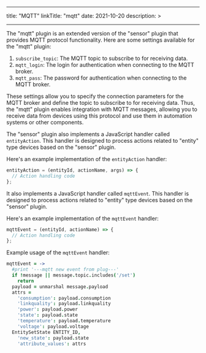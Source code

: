
---
title: "MQTT"
linkTitle: "mqtt"
date: 2021-10-20
description: >
  
---

The "mqtt" plugin is an extended version of the "sensor" plugin that provides MQTT protocol functionality. Here are some settings available for the "mqtt" plugin:

1. `subscribe_topic`: The MQTT topic to subscribe to for receiving data.
2. `mqtt_login`: The login for authentication when connecting to the MQTT broker.
3. `mqtt_pass`: The password for authentication when connecting to the MQTT broker.

These settings allow you to specify the connection parameters for the MQTT broker and define the topic to subscribe to for receiving data. Thus, the "mqtt" plugin enables integration with MQTT messages, allowing you to receive data from devices using this protocol and use them in automation systems or other components.

The "sensor" plugin also implements a JavaScript handler called `entityAction`. This handler is designed to process actions related to "entity" type devices based on the "sensor" plugin.

Here's an example implementation of the `entityAction` handler:

```javascript
entityAction = (entityId, actionName, args) => {
  // Action handling code
};
```

It also implements a JavaScript handler called `mqttEvent`. This handler is designed to process actions related to "entity" type devices based on the "sensor" plugin.

Here's an example implementation of the `mqttEvent` handler:

```javascript
mqttEvent = (entityId, actionName) => {
  // Action handling code
};
```

Example usage of the `mqttEvent` handler:
```coffeescript
mqttEvent = ->
  #print '---mqtt new event from plug---'
  if !message || message.topic.includes('/set')
    return
  payload = unmarshal message.payload
  attrs =
    'consumption': payload.consumption
    'linkquality': payload.linkquality
    'power': payload.power
    'state': payload.state
    'temperature': payload.temperature
    'voltage': payload.voltage
  EntitySetState ENTITY_ID,
    'new_state': payload.state
    'attribute_values': attrs
```
